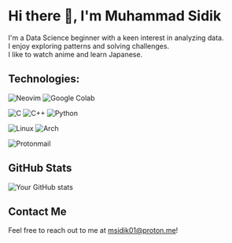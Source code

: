 # Hi there :wave:, I'm Muhammad Sidik
I'm a Data Science beginner with a keen interest in analyzing data. <br>
I enjoy exploring patterns and solving challenges. <br>
I like to watch anime and learn Japanese.

## Technologies:
![Neovim](https://img.shields.io/badge/NeoVim-%2357A143.svg?&style=for-the-badge&logo=neovim&logoColor=white)
![Google Colab](https://img.shields.io/badge/Google%20Colab-%23F9A825.svg?style=for-the-badge&logo=googlecolab&logoColor=white)

![C](https://img.shields.io/badge/c-%2300599C.svg?style=for-the-badge&logo=c&logoColor=white)
![C++](https://img.shields.io/badge/c++-%2300599C.svg?style=for-the-badge&logo=c%2B%2B&logoColor=white)
![Python](https://img.shields.io/badge/python-3670A0?style=for-the-badge&logo=python&logoColor=ffdd54)

![Linux](https://img.shields.io/badge/Linux-FCC624?style=for-the-badge&logo=linux&logoColor=black)
![Arch](https://img.shields.io/badge/Arch%20Linux-1793D1?logo=arch-linux&logoColor=fff&style=for-the-badge)

![Protonmail](https://img.shields.io/badge/ProtonMail-8B89CC?style=for-the-badge&logo=protonmail&logoColor=white)

## GitHub Stats
![Your GitHub stats](https://github-readme-stats.vercel.app/api?username=msidik01&show_icons=true&theme=radical)

## Contact Me

Feel free to reach out to me at msidik01@proton.me!
